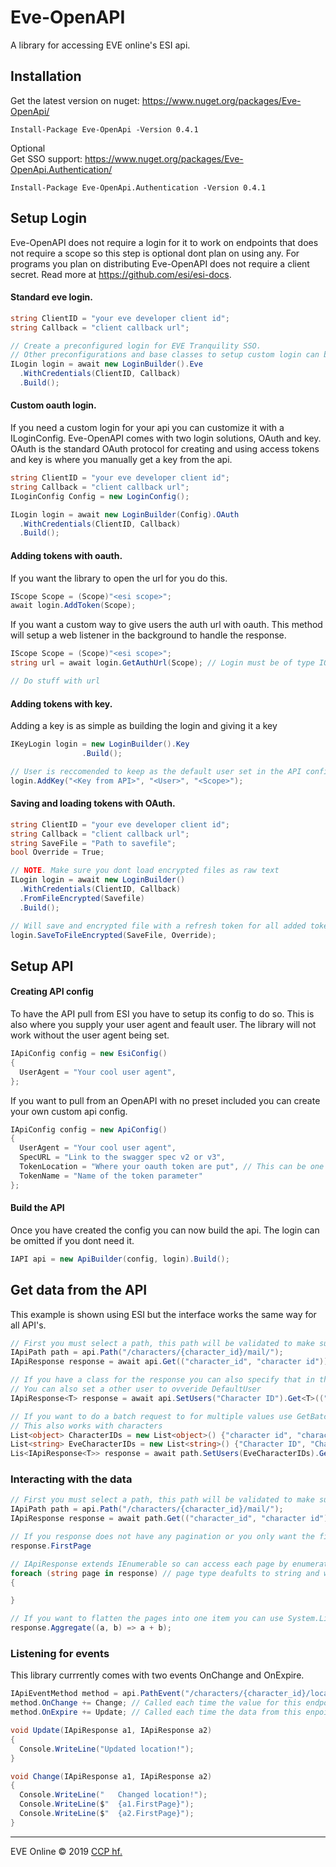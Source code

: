 # Eve-OpenAPI
A library for accessing EVE online's ESI api.

## Installation
Get the latest version on nuget: https://www.nuget.org/packages/Eve-OpenApi/ <br />
```
Install-Package Eve-OpenApi -Version 0.4.1
```
Optional <br />
Get SSO support: https://www.nuget.org/packages/Eve-OpenApi.Authentication/ <br />
```
Install-Package Eve-OpenApi.Authentication -Version 0.4.1
```

## Setup Login

Eve-OpenAPI does not require a login for it to work on endpoints that does not require a scope so this step is optional dont plan on using any. For programs you plan on distributing Eve-OpenAPI does not require a client secret. Read more at https://github.com/esi/esi-docs.

#### Standard eve login.
```cs
string ClientID = "your eve developer client id";
string Callback = "client callback url";

// Create a preconfigured login for EVE Tranquility SSO.
// Other preconfigurations and base classes to setup custom login can be found here.
ILogin login = await new LoginBuilder().Eve
  .WithCredentials(ClientID, Callback)
  .Build();
```
#### Custom oauth login.
If you need a custom login for your api you can customize it with a ILoginConfig. Eve-OpenAPI comes with two login solutions, OAuth and key. OAuth is the standard OAuth protocol for creating and using access tokens and key is where you manually get a key from the api.
```cs
string ClientID = "your eve developer client id";
string Callback = "client callback url";
ILoginConfig Config = new LoginConfig();

ILogin login = await new LoginBuilder(Config).OAuth
  .WithCredentials(ClientID, Callback)
  .Build();
```
#### Adding tokens with oauth.
If you want the library to open the url for you do this.
```cs
IScope Scope = (Scope)"<esi scope>";
await login.AddToken(Scope);
```
If you want a custom way to give users the auth url with oauth. This method will setup a web listener in the background to handle the response.
```cs
IScope Scope = (Scope)"<esi scope>";
string url = await login.GetAuthUrl(Scope); // Login must be of type IOauthLogin

// Do stuff with url
```
#### Adding tokens with key.
Adding a key is as simple as building the login and giving it a key
```cs
IKeyLogin login = new LoginBuilder().Key
				.Build();

// User is reccomended to keep as the default user set in the API config.
login.AddKey("<Key from API>", "<User>", "<Scope>");
```

#### Saving and loading tokens with OAuth.
```cs
string ClientID = "your eve developer client id";
string Callback = "client callback url";
string SaveFile = "Path to savefile";
bool Override = True;

// NOTE. Make sure you dont load encrypted files as raw text
ILogin login = await new LoginBuilder()
  .WithCredentials(ClientID, Callback)
  .FromFileEncrypted(Savefile)
  .Build();

// Will save and encrypted file with a refresh token for all added tokens.
login.SaveToFileEncrypted(SaveFile, Override);
```
## Setup API
#### Creating API config
To have the API pull from ESI you have to setup its config to do so. This is also where you supply your user agent and feault user. The library will not work without the user agent being set.
```cs
IApiConfig config = new EsiConfig()
{
  UserAgent = "Your cool user agent",
};
```
If you want to pull from an OpenAPI with no preset included you can create your own custom api config.
```cs
IApiConfig config = new ApiConfig()
{
  UserAgent = "Your cool user agent",
  SpecURL = "Link to the swagger spec v2 or v3",
  TokenLocation = "Where your oauth token are put", // This can be one of two values header or query
  TokenName = "Name of the token parameter"
};
```
#### Build the API
Once you have created the config you can now build the api. The login can be omitted if you dont need it.
```cs
IAPI api = new ApiBuilder(config, login).Build();
```
## Get data from the API
This example is shown using ESI but the interface works the same way for all API's.
```cs
// First you must select a path, this path will be validated to make sure you are using the right EsiVersion
IApiPath path = api.Path("/characters/{character_id}/mail/");
IApiResponse response = await api.Get(("character_id", "character id"));

// If you have a class for the response you can also specify that in the request.
// You can also set a other user to ovveride DefaultUser
IApiResponse<T> response = await api.SetUsers("Character ID").Get<T>(("character_id", "character id"));

// If you want to do a batch request to for multiple values use GetBatch
// This also works with characters
List<object> CharacterIDs = new List<object>() {"character id", "character id"};
List<string> EveCharacterIDs = new List<string>() {"Character ID", "Character ID"};
Lis<IApiResponse<T>> response = await path.SetUsers(EveCharacterIDs).GetBatch<T>(("character_id", CharacterIDs));
```
### Interacting with the data
```cs
// First you must select a path, this path will be validated to make sure you are using the right EsiVersion
IApiPath path = api.Path("/characters/{character_id}/mail/");
IApiResponse response = await path.Get(("character_id", "character id");

// If you response does not have any pagination or you only want the first page
response.FirstPage

// IApiResponse extends IEnumerable so can access each page by enumerating over the response.
foreach (string page in response) // page type deafults to string and will be the same as T
{

}

// If you want to flatten the pages into one item you can use System.Linq
response.Aggregate((a, b) => a + b);
```
### Listening for events
This library currrently comes with two events OnChange and OnExpire.
```cs
IApiEventMethod method = api.PathEvent("/characters/{character_id}/location/").Get(("character_id", 96037287));
method.OnChange += Change; // Called each time the value for this endpoint changes between each expire
method.OnExpire += Update; // Called each time the data from this enpoint becomes stale

void Update(IApiResponse a1, IApiResponse a2)
{
  Console.WriteLine("Updated location!");
}

void Change(IApiResponse a1, IApiResponse a2)
{
  Console.WriteLine("	Changed location!");
  Console.WriteLine($"	{a1.FirstPage}");
  Console.WriteLine($"	{a2.FirstPage}");
}
```
---

EVE Online © 2019 [CCP hf.](https://www.ccpgames.com/)
